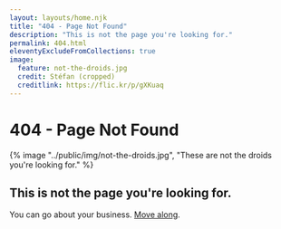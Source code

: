 ```yaml
---
layout: layouts/home.njk
title: "404 - Page Not Found"
description: "This is not the page you're looking for."
permalink: 404.html
eleventyExcludeFromCollections: true
image:
  feature: not-the-droids.jpg
  credit: Stéfan (cropped)
  creditlink: https://flic.kr/p/gXKuaq
---
```

# 404 - Page Not Found

{% image "../public/img/not-the-droids.jpg", "These are not the droids you're looking for." %}

## This is not the page you're looking for.

You can go about your business.
<a href="/">Move along</a>.

